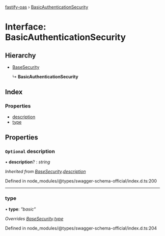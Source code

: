 [fastify-oas](../README.md) › [BasicAuthenticationSecurity](basicauthenticationsecurity.md)

# Interface: BasicAuthenticationSecurity

## Hierarchy

* [BaseSecurity](basesecurity.md)

  ↳ **BasicAuthenticationSecurity**

## Index

### Properties

* [description](basicauthenticationsecurity.md#optional-description)
* [type](basicauthenticationsecurity.md#type)

## Properties

### `Optional` description

• **description**? : *string*

*Inherited from [BaseSecurity](basesecurity.md).[description](basesecurity.md#optional-description)*

Defined in node_modules/@types/swagger-schema-official/index.d.ts:200

___

###  type

• **type**: *"basic"*

*Overrides [BaseSecurity](basesecurity.md).[type](basesecurity.md#type)*

Defined in node_modules/@types/swagger-schema-official/index.d.ts:204
